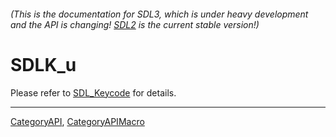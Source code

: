 ###### (This is the documentation for SDL3, which is under heavy development and the API is changing! [SDL2](https://wiki.libsdl.org/SDL2/) is the current stable version!)
# SDLK_u

Please refer to [SDL_Keycode](SDL_Keycode) for details.

----
[CategoryAPI](CategoryAPI), [CategoryAPIMacro](CategoryAPIMacro)

